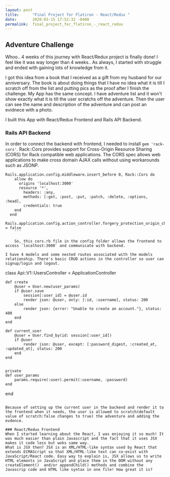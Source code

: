 ```yaml
---
layout: post
title:      "Final Project for Flatiron - React/Redux "
date:       2020-03-15 17:52:32 -0400
permalink:  final_project_for_flatiron_-_react_redux
---
```


## Adventure Challenge
Whoo.. 4 weeks of this journey with React/Redux project is finally done! I feel like it was way longer than 4 weeks.. As always, I started with struggle and ended with gaining lots of knowledge from it.

I got this idea from a book that I received as a gift from my husband for our anniversary. The book is about doing things that I have no idea what it is till I scratch off from the list and putting pics as the proof after I finish the challenge. My App has the same concept. I have adventure list and it won't show exactly what it is till the user scratchs off the adventure. Then the user can see the name and description of the adventure and can post an evidnece with a photo.

I built this App with React/Redux Frontend and Rails API Backend. 
### Rails API Backend
In order to connect the backend with frontend, I needed to install `gem 'rack-cors'`. Rack::Cors provides support for Cross-Origin Resource Sharing (CORS) for Rack compatible web applications. The CORS spec allows web applications to make cross domain AJAX calls without using workarounds such as JSONP.

```
Rails.application.config.middleware.insert_before 0, Rack::Cors do
    allow do
      origins 'localhost:3000'
      resource '*',
        headers: :any,
        methods: [:get, :post, :put, :patch, :delete, :options, :head],
        credentials: true
    end
  end
  Rails.application.config.action_controller.forgery_protection_origin_check = false
	```
	
	So, this cors.rb file in the config folder allows the frontend to access `localhost:3000` and communicate with backend.
	
I have 4 models and some nested routes associated with the models relationship. There's basic CRUD actions in the controller so user can signup/login and logout.

```
class Api::V1::UsersController < ApplicationController

    def create
        @user = User.new(user_params)
        if @user.save
            session[:user_id] = @user.id
            render json: @user, only: [:id, :username], status: 200
        else
            render json: {error: "Unable to create an account."}, status: 400
        end
    end

    def current_user
        @user = User.find_by(id: session[:user_id])
        if @user
            render json: @user, except: [:password_digest, :created_at, :updated_at], status: 200
        end
    end


    private
    def user_params
        params.require(:user).permit(:username, :password)
    end

end
```

Because of setting up the current user in the backend and render it to the frontend when it needs, the user is allowed to scratch(default value of scratch:false changes to true) the adventure and adding the evdence.

### React/Redux Frontend
When I started learning about the React, I was enjoying it so much! It was much easier than plain Javascript and the fact that it uses JSX makes it code less but woks same way.
What is JSX then? JSX is an XML/HTML-like syntax used by React that extends ECMAScript so that XML/HTML-like text can co-exist with JavaScript/React code. Easy way to explain is, JSX allows us to write HTML elements in JavaScript and place them in the DOM without any createElement()  and/or appendChild() methods and combine the Javascrip code and HTML like syntax in one file! How great it is?
